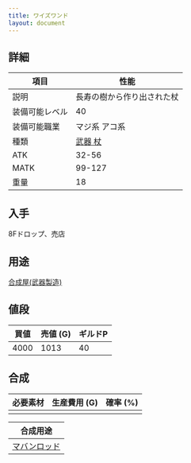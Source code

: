 ```yaml
---
title: ワイズワンド
layout: document
---
```

## 詳細


|項目|性能|
|---|---|
|説明|長寿の樹から作り出された杖|
|装備可能レベル|40|
|装備可能職業|マジ系 アコ系|
|種類|[武器 杖](武器(杖))|
|ATK|32-56|
|MATK|99-127|
|重量|18|

## 入手

8Fドロップ、売店

## 用途

[合成屋(武器製造)](合成屋(武器製造))

## 値段


|買値|売値 (G)|ギルドP|
|---|---|---|
|4000|1013|40|

## 合成


|必要素材|生産費用 (G)|確率 (%)|
|---|---|---|
||||


|合成用途|
|---|
|[マバンロッド](マバンロッド)|